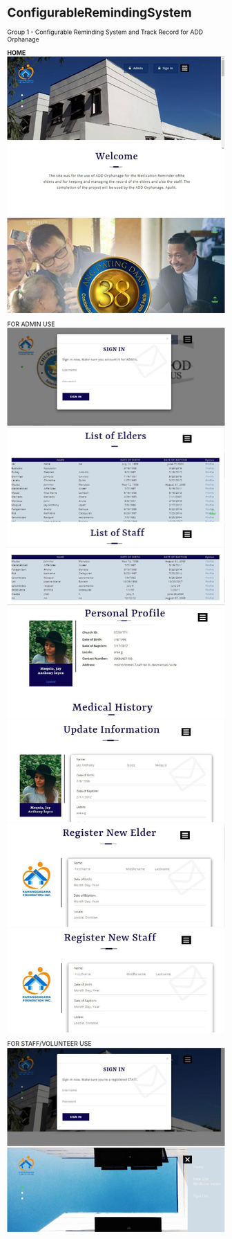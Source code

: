 # ConfigurableRemindingSystem
Group 1 - Configurable Reminding System and Track Record for ADD Orphanage

<b>HOME</b>
<img src="screenshots/index.jpg">


FOR ADMIN USE
<img src="screenshots/signadmin.jpg">
<img src="screenshots/listOfElders.jpg">
<img src="screenshots/listOfStaff.jpg">
<img src="screenshots/persProAdm.jpg">
<img src="screenshots/UpdateInfo.jpg">
<img src="screenshots/regNewElders.jpg">
<img src="screenshots/regNewStaff.jpg">

FOR STAFF/VOLUNTEER USE
<img src="screenshots/signstaff.jpg">
<img src="screenshots/staffacc.jpg">
